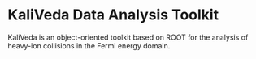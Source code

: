 # KaliVeda Data Analysis Toolkit

KaliVeda is an object-oriented toolkit based on ROOT for the analysis of heavy-ion collisions in the Fermi energy domain.
